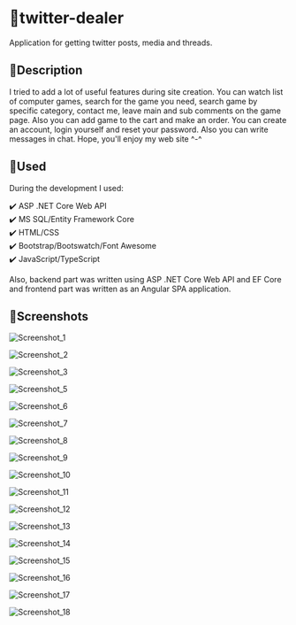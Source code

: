 # 📕twitter-dealer
Application for getting twitter posts, media and threads.

## 📌Description
I tried to add a lot of useful features during site creation. You can watch list of computer games, search for the game you need, search game by specific category, contact me, leave main and sub comments on the game page. Also you can add game to the cart and make an order. You can create an account, login yourself and reset your password. Also you can write messages in chat. Hope, you'll enjoy my web site ^-^

## 📌Used
During the development I used:

✔️  ASP .NET Core Web API<br/>
✔️  MS SQL/Entity Framework Core<br/>
✔️  HTML/CSS<br/>
✔️  Bootstrap/Bootswatch/Font Awesome<br/>
✔️  JavaScript/TypeScript<br/>

Also, backend part was written using ASP .NET Core Web API and EF Core and frontend part was written as an Angular SPA application.

## 📌Screenshots
![Screenshot_1](https://user-images.githubusercontent.com/38386015/96347228-e952cd00-10a8-11eb-859c-3611eec23d2c.png)

![Screenshot_2](https://user-images.githubusercontent.com/38386015/96347230-e952cd00-10a8-11eb-95d8-7282fe524ef4.png)

![Screenshot_3](https://user-images.githubusercontent.com/38386015/96347212-e3f58280-10a8-11eb-9ab1-eebb01523cb9.png)

![Screenshot_5](https://user-images.githubusercontent.com/38386015/96347213-e48e1900-10a8-11eb-8f8c-adfb7017e812.png)

![Screenshot_6](https://user-images.githubusercontent.com/38386015/96347214-e526af80-10a8-11eb-8641-f0e722cbaff1.png)

![Screenshot_7](https://user-images.githubusercontent.com/38386015/96347215-e526af80-10a8-11eb-99d9-2302a567de26.png)

![Screenshot_8](https://user-images.githubusercontent.com/38386015/96347216-e5bf4600-10a8-11eb-9996-e19512716266.png)

![Screenshot_9](https://user-images.githubusercontent.com/38386015/96347218-e657dc80-10a8-11eb-8e56-1cd49d2c9d81.png)

![Screenshot_10](https://user-images.githubusercontent.com/38386015/96347243-fbcd0680-10a8-11eb-83f3-0d83cfd788b5.png)

![Screenshot_11](https://user-images.githubusercontent.com/38386015/96347244-fc659d00-10a8-11eb-8db9-d663fe3c9f14.png)

![Screenshot_12](https://user-images.githubusercontent.com/38386015/96347219-e657dc80-10a8-11eb-95f6-7d9f187db4af.png)

![Screenshot_13](https://user-images.githubusercontent.com/38386015/96347220-e6f07300-10a8-11eb-81cd-e234ee401752.png)

![Screenshot_14](https://user-images.githubusercontent.com/38386015/96347223-e7890980-10a8-11eb-91c8-f23b163faea7.png)

![Screenshot_15](https://user-images.githubusercontent.com/38386015/96347224-e7890980-10a8-11eb-9e9e-5777dfd6bcf7.png)

![Screenshot_16](https://user-images.githubusercontent.com/38386015/96347225-e821a000-10a8-11eb-98ae-3105aaf1bdb5.png)

![Screenshot_17](https://user-images.githubusercontent.com/38386015/96347226-e821a000-10a8-11eb-927a-f5854fef822c.png)

![Screenshot_18](https://user-images.githubusercontent.com/38386015/96347227-e8ba3680-10a8-11eb-8450-31ba9d53a535.png)
